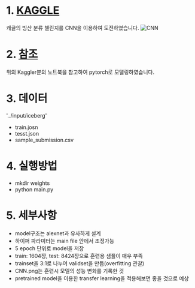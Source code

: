 # 1. [KAGGLE](https://www.kaggle.com/c/statoil-iceberg-classifier-challenge)
캐글의 빙산 분류 챌린지를 CNN을 이용하여 도전하였습니다.
![CNN](https://user-images.githubusercontent.com/74584105/166129753-1756f56d-6366-4c87-8479-8f1cb00ab46b.png)

# 2. [참조](https://www.kaggle.com/code/devm2024/keras-model-for-beginners-0-210-on-lb-eda-r-d/notebook)
위의 Kaggler분의 노트북을 참고하여 pytorch로 모댈링하였습니다.

# 3. 데이터
'../input/iceberg'
- train.josn
- tesst.json
- sample_submission.csv

#  4. 실행방법
- mkdir weights
- python main.py

# 5. 세부사항
- model구조는 alexnet과 유사하게 설계
- 하이퍼 파라미터는 main file 안에서 조정가능
- 5 epoch 단위로 model을 저장
- train: 1604장, test: 8424장으로 훈련용 샘플이 매우 부족
- trainset을 3:1로 나누어 validset을 만듬(overfitting 관찰)
- CNN.png는 훈련시 모델의 성능 변화를 기록한 것
- pretrained model을 이용한 transfer learning을 적용해보면 좋을 것으로 예상

